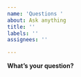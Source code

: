 ```yaml
---
name: 'Questions '
about: Ask anything
title: ''
labels: ''
assignees: ''

---
```


**What’s your question?**
